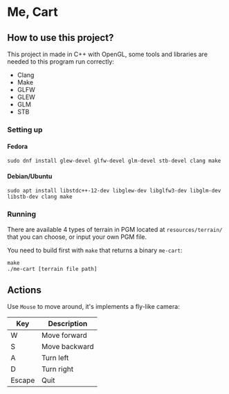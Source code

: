 # Me, Cart

## How to use this project?

This project in made in C++ with OpenGL, some tools and libraries are needed to this program run correctly:
  - Clang
  - Make
  - GLFW
  - GLEW
  - GLM
  - STB

### Setting up

#### Fedora

```
sudo dnf install glew-devel glfw-devel glm-devel stb-devel clang make
```

#### Debian/Ubuntu

```
sudo apt install libstdc++-12-dev libglew-dev libglfw3-dev libglm-dev libstb-dev clang make
```

### Running

There are available 4 types of terrain in PGM located at `resources/terrain/` that you can choose, or input your own PGM file.

You need to build first with `make` that returns a binary `me-cart`:
```
make
./me-cart [terrain file path]
```


## Actions

Use `Mouse` to move around, it's implements a fly-like camera:

| Key        | Description             |
| ---------- | ----------------------- |
| W          | Move forward            |
| S          | Move backward           |
| A          | Turn left               |
| D          | Turn right              |
| Escape     | Quit                    |

